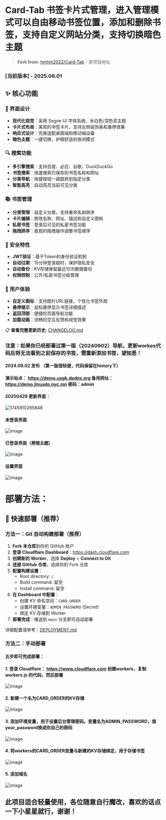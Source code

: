 # Card-Tab 书签卡片式管理，进入管理模式可以自由移动书签位置，添加和删除书签，支持自定义网站分类，支持切换暗色主题

> **Fork from**: [hmhm2022/Card-Tab](https://github.com/hmhm2022/Card-Tab) - 原项目地址

### [当前版本] - 2025.06.01
## ✨ 核心功能

### 🎨 界面设计
- **现代化视觉**：采用 Segoe UI 字体系统，米白色/深色双主题
- **卡片式布局**：美观的书签卡片，支持左侧装饰条和悬停效果
- **响应式设计**：完美适配桌面端和移动端设备
- **暗色主题**：一键切换，护眼舒适的夜间模式

### 🔍 搜索功能
- **多引擎搜索**：支持百度、必应、谷歌、DuckDuckGo
- **书签搜索**：快速搜索已保存的书签名称和网址
- **分类导航**：快捷按钮一键跳转到指定分类
- **智能高亮**：自动高亮当前可见分类

### 📚 书签管理
- **分类管理**：自定义分类，支持重命名和排序
- **卡片编辑**：修改名称、网址、描述和自定义图标
- **私密书签**：登录后可见的私密书签功能
- **拖拽排序**：直观的拖拽操作调整书签顺序

### 🔐 安全特性
- **JWT验证**：基于Token的身份验证机制
- **自动过期**：15分钟登录超时，保护隐私安全
- **自动备份**：KV存储保留最近10次数据备份
- **权限控制**：公开/私密书签分级管理

### 📱 用户体验
- **自定义图标**：支持图片URL链接，个性化书签外观
- **悬停提示**：鼠标悬停显示书签详细描述
- **返回顶部**：便捷的页面导航功能
- **加载动画**：流畅的交互反馈和视觉效果

📋 **查看完整更新历史**: [CHANGELOG.md](./CHANGELOG.md)

### 注意：如果你已经部署过第一版（20240902）导航，更新workes代码后将无法看到之前保存的书签，需重新添加书签，望知悉！

#### 2024.09.02 发布 （第一版很轻便，代码保留在history下）

#### 演示站点：  https://demo.usgk.dpdns.org   备用网址：https://demo.linuxdo.nyc.mn   密码：admin

#### 20250429 更新界面：
![1745910265848](https://github.com/user-attachments/assets/bce632fc-d61c-4efe-a74e-e416cab085b8)

#### 未登录界面
![image](https://github.com/user-attachments/assets/dd0cad75-11ce-4691-804f-b4dff5ae2cde)

#### 已登录界面（黑暗主题）
![image](https://github.com/user-attachments/assets/c18f0df4-8e00-45e6-84db-30f81b545d15)

#### 设置界面
![image](https://github.com/user-attachments/assets/dc91458a-840c-41f9-9e50-261471320f81)



# 部署方法：

## 🚀 快速部署（推荐）

### 方法一：Git 自动构建部署（推荐）
1. **Fork 本仓库**到你的 GitHub 账户
2. **登录 Cloudflare Dashboard**：https://dash.cloudflare.com
3. **创建新的 Worker**，选择 **Deploy** > **Connect to Git**
4. **连接 GitHub 仓库**，选择你的 Fork 仓库
5. **配置构建设置**：
   - Root directory: `/`
   - Build command: 留空
   - Install command: 留空
6. **在 Dashboard 中配置**：
   - 创建 KV 命名空间：`CARD_ORDER`
   - 设置环境变量：`ADMIN_PASSWORD` (Secret)
   - 绑定 KV 存储到 Worker
7. **部署完成**：推送到 `main` 分支即可自动部署

详细配置请参考：[DEPLOYMENT.md](./DEPLOYMENT.md)

### 方法二：手动部署
#### 五步即可完成部署：
#### 1. 登录 Cloudflare：  https://www.cloudflare.com  创建workers，复制 workers.js 的代码，然后部署
![image](https://github.com/user-attachments/assets/c067105b-91ee-43d5-90a9-806e5de5fe16)

#### 2. 新建一个名为CARD_ORDER的KV存储
![image](https://github.com/user-attachments/assets/706a7735-b47a-4f66-bdb4-827c38be692b)

#### 3. 添加环境变量，用于设置后台管理密码。变量名为ADMIN_PASSWORD，值your_password换成你自己的密码
![image](https://github.com/user-attachments/assets/532dcb8f-dc30-4ca9-aac9-21ef546bf367)

#### 4. 将workers的CARD_ORDER变量与新建的KV存储绑定，用于存储书签
![image](https://github.com/user-attachments/assets/9b166809-5b1e-451e-be99-253f6e60be54)

#### 5. 添加域名
![image](https://github.com/user-attachments/assets/4f23eab6-e94c-49b1-9198-3c8e05dffa8a)

## 此项目适合轻量使用，各位随意自行魔改，喜欢的话点一下小星星就行，谢谢！
